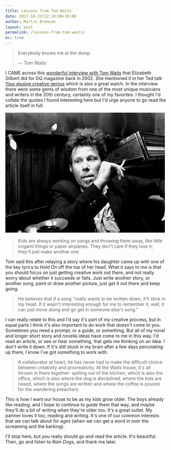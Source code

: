 ```yaml
---
title: Lessons from Tom Waits
date: 2017-10-31T22:10:00+10:00
author: Martin Brennan
layout: post
permalink: /lessons-from-tom-waits/
oc: true
---
```


<blockquote class="hero"><p>Everybody knows me at the dump</p><cite>— Tom Waits</cite></blockquote>

<span class="first-letter">I</span> CAME across this [wonderful interview with Tom Waits](http://www.tomwaitsfan.com/tom%20waits%20library/www.tomwaitslibrary.com/interviews/02-june-gq.html) that Elizabeth Gilbert did for GQ magazine back in 2002. She mentioned it in her Ted talk [Your elusive creative genius](https://www.youtube.com/watch?v=86x-u-tz0MA) which is also a great watch. In the interview there were some gems of wisdom from one of the most unique musicians and writers in the 20th century, certainly one of my favorites. I thought I'd collate the quotes I found interesting here but I'd urge anyone to go read the article itself in full.

![tom waits](/images/tomwaits.jpg)

<blockquote><p>Kids are always working on songs and throwing them away, like little origami things or paper airplanes. They don't care if they lose it; they'll just make another one</p></blockquote>

Tom said this after relaying a story where his daughter came up with one of the key lyrics to _Hold On_ off the top of her head. What it says to me is that you should focus on just getting creative work out there, and not really worry about whether it succeeds or fails. Just write another story, or another song, paint or draw another picture, just get it out there and keep going.

<blockquote><p>He believes that if a song "really wants to be written down, it'll stick in my head. If it wasn't interesting enough for me to remember it, well, it can just move along and go get in someone else's song."</p></blockquote>

I can really relate to this and I'd say it's part of my creative process, but in equal parts I think it's also important to do work that doesn't come to you. Sometimes you need a prompt, or a guide, or something. But all of my novel and longer short story and novella ideas have come to me in this way. I'd read an article, or see or hear something, that gets me thinking on an idea. I don't write it down. If it's still stuck in my brain after a few days percolating up there, I know I've got something to work with.

<blockquote><p>A collaborator at heart, he has never had to make the difficult choice between creativity and procreativity. At the Waits house, it's all thrown in there together- spilling out of the kitchen, which is also the office, which is also where the dog is disciplined, where the kids are raised, where the songs are written and where the coffee is poured for the wandering preachers.</p></blockquote>

This is how I want our house to be as my kids grow older. The boys already like reading, and I hope to continue to guide them that way, and maybe they'll do a bit of writing when they're older too. It's a great outlet. My partner loves it too, reading and writing. It's one of our common interests that we can talk about for ages (when we can get a word in over the screaming and the barking).

I'll stop here, but you really should go and read the article. It's beautiful. Then, go and listen to _Rain Dogs_, and thank me later.